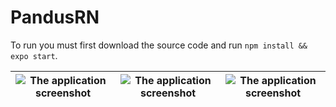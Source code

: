 # PandusRN

To run you must first download the source code and run `npm install && expo start`.

![The application screenshot](https://docs.google.com/uc?id=1RAOrBgef7XO9iocLdkyiIFolGJACx9d2) | ![The application screenshot](https://docs.google.com/uc?id=1RAOrBgef7XO9iocLdkyiIFolGJACx9d2) | ![The application screenshot](https://docs.google.com/uc?id=1RAOrBgef7XO9iocLdkyiIFolGJACx9d2)
--- | --- | ---
